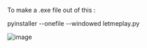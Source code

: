 To make a .exe file out of this :

pyinstaller --onefile --windowed letmeplay.py

![image](https://github.com/ReSuKiii/letmeplay/assets/97566451/bf8abd3b-059c-4ce9-8e4b-7d8431ffdf3b)

